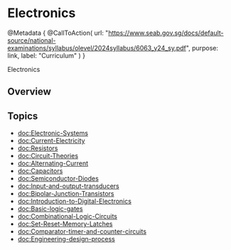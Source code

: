 # Electronics

@Metadata {
    @CallToAction(
        url: "https://www.seab.gov.sg/docs/default-source/national-examinations/syllabus/olevel/2024syllabus/6063_y24_sy.pdf",
        purpose: link,
        label: "Curriculum"
    )
}

Electronics

## Overview

## Topics
- <doc:Electronic-Systems>
- <doc:Current-Electricity>
- <doc:Resistors>
- <doc:Circuit-Theories>
- <doc:Alternating-Current>
- <doc:Capacitors>
- <doc:Semiconductor-Diodes>
- <doc:Input-and-output-transducers>
- <doc:Bipolar-Junction-Transistors>
- <doc:Introduction-to-Digital-Electronics>
- <doc:Basic-logic-gates>
- <doc:Combinational-Logic-Circuits>
- <doc:Set-Reset-Memory-Latches>
- <doc:Comparator-timer-and-counter-circuits>
- <doc:Engineering-design-process>
